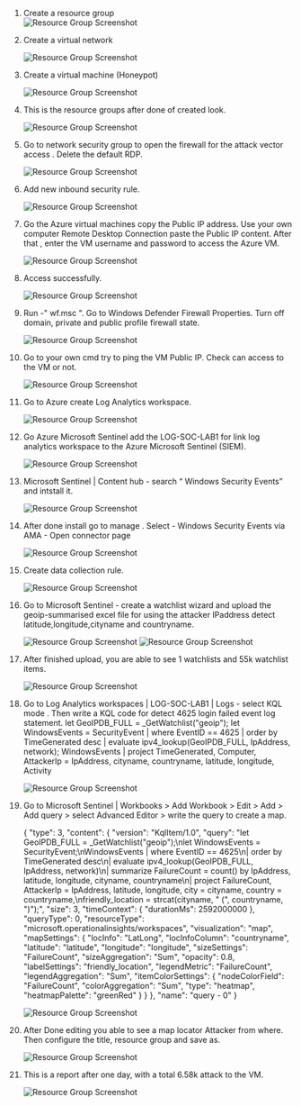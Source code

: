 1. Create a resource group  
![Resource Group Screenshot](../Document_Images/image15.png)

2. Create a virtual network

   ![Resource Group Screenshot](../Document_Images/image3.png)

3. Create a virtual machine (Honeypot)
   
   ![Resource Group Screenshot](../Document_Images/image13.png)

4. This is the resource groups after done of created look.

   ![Resource Group Screenshot](../Document_Images/image22.png)

5. Go to network security group to open the firewall for the attack vector access . Delete the default RDP.

    ![Resource Group Screenshot](../Document_Images/image19A.png)

6. Add new inbound security rule.

    ![Resource Group Screenshot](../Document_Images/image6.png)

7. Go the Azure virtual machines copy the Public IP address. Use your own computer Remote Desktop Connection paste the Public IP content. After that , enter the VM username and password to access the Azure VM.

    ![Resource Group Screenshot](../Document_Images/image1.png)

8. Access successfully.

    ![Resource Group Screenshot](../Document_Images/image2.png)

9. Run -" wf.msc ". Go to Windows Defender Firewall Properties. Turn off domain, private and public profile firewall state.

    ![Resource Group Screenshot](../Document_Images/image21.png)

10. Go to your own cmd try to ping the VM Public IP. Check can access to the VM or not.

     ![Resource Group Screenshot](../Document_Images/image5.png)

11. Go to Azure create Log Analytics workspace.

     ![Resource Group Screenshot](../Document_Images/image4.png)

12. Go Azure Microsoft Sentinel add the LOG-SOC-LAB1 for link log analytics workspace to the Azure Microsoft Sentinel (SIEM).

    ![Resource Group Screenshot](../Document_Images/image8.png)

13. Microsoft Sentinel | Content hub - search “ Windows Security Events” and intstall it.

    ![Resource Group Screenshot](../Document_Images/image17A.png)

14. After done install go to manage . Select - Windows Security Events via AMA - Open connector page

    ![Resource Group Screenshot](../Document_Images/image14.png)

15. Create data collection rule. 

    ![Resource Group Screenshot](../Document_Images/image9.png)

16. Go to Microsoft Sentinel - create a watchlist wizard and upload the geoip-summarised excel file for using the attacker IPaddress detect latitude,longitude,cityname and countryname.

    ![Resource Group Screenshot](../Document_Images/image12.png)
    ![Resource Group Screenshot](../Document_Images/image16.png)

17. After finished upload, you are able to see 1 watchlists and 55k watchlist items.

     ![Resource Group Screenshot](../Document_Images/image11.png)

18. Go to Log Analytics workspaces | LOG-SOC-LAB1 | Logs - select KQL mode . Then write a KQL code for detect 4625 login failed event log statement.
let GeoIPDB_FULL = _GetWatchlist("geoip"); let WindowsEvents = SecurityEvent 
| where EventID == 4625 
| order by TimeGenerated desc 
| evaluate ipv4_lookup(GeoIPDB_FULL, IpAddress, network); WindowsEvents 
| project TimeGenerated, Computer, AttackerIp = IpAddress, cityname, countryname, latitude, longitude, Activity

    ![Resource Group Screenshot](../Document_Images/image7.png)

19. Go to Microsoft Sentinel | Workbooks > Add Workbook > Edit > Add > Add query > select Advanced Editor > write the query to create a map.

	{
		"type": 3,
		"content": {
		"version": "KqlItem/1.0",
		"query": "let GeoIPDB_FULL = _GetWatchlist(\"geoip\");\nlet WindowsEvents = SecurityEvent;\nWindowsEvents | where EventID == 4625\n| order by TimeGenerated desc\n| evaluate ipv4_lookup(GeoIPDB_FULL, IpAddress, network)\n| summarize FailureCount = count() by IpAddress, latitude, longitude, cityname, countryname\n| project FailureCount, AttackerIp = IpAddress, latitude, longitude, city = cityname, country = countryname,\nfriendly_location = strcat(cityname, \" (\", countryname, \")\");",
		"size": 3,
		"timeContext": {
			"durationMs": 2592000000
		},
		"queryType": 0,
		"resourceType": "microsoft.operationalinsights/workspaces",
		"visualization": "map",
		"mapSettings": {
			"locInfo": "LatLong",
			"locInfoColumn": "countryname",
			"latitude": "latitude",
			"longitude": "longitude",
			"sizeSettings": "FailureCount",
			"sizeAggregation": "Sum",
			"opacity": 0.8,
			"labelSettings": "friendly_location",
			"legendMetric": "FailureCount",
			"legendAggregation": "Sum",
			"itemColorSettings": {
			"nodeColorField": "FailureCount",
			"colorAggregation": "Sum",
			"type": "heatmap",
			"heatmapPalette": "greenRed"
			}
		}
		},
		"name": "query - 0"
	}

   	 ![Resource Group Screenshot](../Document_Images/image10.png)

20. After Done editing you able to see a map locator Attacker from where. Then configure the title, resource group and save as.

     ![Resource Group Screenshot](../Document_Images/image18.png)
     
21. This is a report after one day, with a total 6.58k attack to the VM.

     ![Resource Group Screenshot](../Document_Images/image20.png)         

